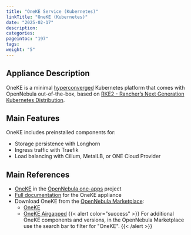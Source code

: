 ```yaml
---
title: "OneKE Service (Kubernetes)"
linkTitle: "OneKE (Kubernetes)"
date: "2025-02-17"
description:
categories:
pageintoc: "197"
tags:
weight: "5"
---
```


<a id="oneke-guide"></a>

<!--# OpenNebula Kubernetes Engine (OneKE) -->

## Appliance Description

OneKE is a minimal [hyperconverged](https://en.wikipedia.org/wiki/Hyper-converged_infrastructure) Kubernetes platform that comes with OpenNebula out-of-the-box, based on [RKE2 - Rancher’s Next Generation Kubernetes Distribution](https://docs.rke2.io/).

## Main Features

OneKE includes preinstalled components for:

* Storage persistence with Longhorn
* Ingress traffic with Traefik
* Load balancing with Cilium, MetalLB, or ONE Cloud Provider

## Main References

- [OneKE](https://github.com/OpenNebula/one-apps/tree/master/appliances/OneKE) in the [OpenNebula one-apps](https://github.com/OpenNebula/one-apps) project
- [Full documentation](https://github.com/OpenNebula/one-apps/wiki) for the OneKE appliance
- Download OneKE from the [OpenNebula Marketplace](https://marketplace.opennebula.io/appliance):
  - [OneKE](https://marketplace.opennebula.io/appliance/e73d2dda-1816-4f47-981f-72f1255f94ac)
  - [OneKE Airgapped](https://marketplace.opennebula.io/appliance/9378a80f-7556-46d2-8a89-43c8b03162e6)
{{< alert color="success" >}}
For additional OneKE components and versions, in the OpenNebula Marketplace use the search bar to filter for "OneKE".
{{< /alert >}}
